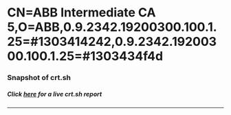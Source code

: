 # CN=ABB Intermediate CA 5,O=ABB,0.9.2342.19200300.100.1.25=#1303414242,0.9.2342.19200300.100.1.25=#1303434f4d
### Snapshot of crt.sh
##### Click [here](https://crt.sh/?serial=1423E40D000000000004) for a live crt.sh report

---
